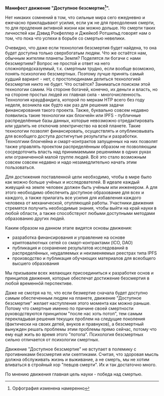 **Манифест движение "Доступное безсмертие[^1]".**

Нет никаких сомнений в том, что сильные мира сего ежедневно и ежечасно прикладывают усилия, если уж не для преодоления смерти, то для продления активной жизни как можно дольше.
Но смерти таких личностей как Дэвид Рокфеллер и Джейкоб Ротшильд говорят нам о том, что пока что успехи в борьбе со смертью невелики. 

Очевидно, что даже если технология безсмертия будет найдена, то она будет доступна только сверхбогатым людям.
Что же остаётся нам, обычным жителям планеты Земля? Поделятся ли богачи с нами безсмертием?
Вопрос не простой и ответ на него сложнопредсказуемый, т.к. смертным трудно, если вообще возможно, понять психологию безсмертных. Поэтому лучше принять самый худший вариант - нет, с простолюдинами делиться технологией безсмертия никто не будет. Что остаётся? Заниматься поиском этой технологии самим. На стороне богачей, конечно, их деньги и власть, но на стороне простых людей их главная сила - многочисленность. Технология краудфандига, которой по меркам НТР всего без году неделя, возникла как будто как раз для решения задачи финансирования такого проекта. Также, буквально совсем недавно появились такие технологии как блокчейн или IPFS - публичные распределённые базы данных, которые невозможно отредактировать или удалить не отключив электричество на всей планете. Такие технологии позволят финансировать, осуществлять и опубликовывать для всеобщего доступа достигнутые результаты и разработки. Технолгиии блокчейна и смарт-контрактов запущенных на них позволят также управлять проектом распределённым образом не позволяющим сосредоточить власть над принимаемыми решениями в одних руках или ограниченной малой группе людей. Всё это стало возможным совсем совсем недавно и надо незамедлительно начать этим пользоваться.

Для достижения поставленной цели необходимо, чтобы в мире было как можно больше учёных и исследователей. В идеале каждый живущий на земле человек должен быть учёным или инженером.
А для этого необходимо обеспечить доступное образование для всех и каждого, а также прилагать все усилия для избавления каждого человека от механической, отупляющей работы.
Участники движения стремятся получить необходимые знания, чтобы выйти на край науки в любой области, а также способствуют любыми доступными методами образованию других людей.

Каким образом на данном этапе видятся основы движения:
  - разработка финансирования и управление на основе криптовалютных сетей со смарт-контрактами (ICO, DAO)
  - публикация и сохранение результатов исследований в распределённых, неудаляемых и неизменяемых реестрах типа IPFS
  - производство и публикация обучающих материалов для всеобщего высшего образования

Мы призываем всех желающих присоединиться к разработке основ и принципов движения, которые обеспечат достижение безсмертия в любой временнóй перспективе.

Даже не смотря на то, что если безмертие сначала будет доступно самым обеспеченным людям на планете, движение "Доступное безсмертие" желает наступления этого момента как можно раньше.
Потому что смертные именно по причине своей смертности руководствуются принципом "после нас хоть потоп", тем самым перекладывая решения текущих проблем на следущие поколения (фактически на своих детей, внуков и правнуков), а безсмертный вынужден решать проблемы этим проблемы прямо сейчас, потому что ему ещё жить во время этого "потопа". Психология безсмертных сильно отличается от психологии смертных.

Движение "Доступное безсмертие" не вступает в полемику с противниками безсмертия или скептиками. Считая, что здоровая мысль должна обслуживать жизнь и выживание, а не смерть, мы не хотим вливаться в стройный хор "певцов смерти". Их и так достаточно  много.

По мнению движения главная цель науки - победа над смертью.

[^1]: Орфография изменена намеренно
